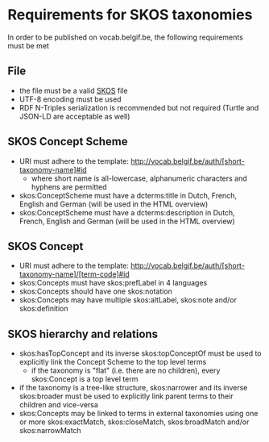 # Requirements for SKOS taxonomies

In order to be published on vocab.belgif.be, the following requirements must be met

## File
 * the file must be a valid [SKOS](https://www.w3.org/2009/08/skos-reference/skos.html) file
 * UTF-8 encoding must be used
 * RDF N-Triples serialization is recommended but not required (Turtle and JSON-LD are acceptable as well)
 
## SKOS Concept Scheme
 * URI must adhere to the template: http://vocab.belgif.be/auth/[short-taxonomy-name]#id
    * where short name is all-lowercase, alphanumeric characters and hyphens are permitted
 * skos:ConceptScheme must have a dcterms:title in Dutch, French, English and German (will be used in the HTML overview)
 * skos:ConceptScheme must have a dcterms:description in Dutch, French, English and German (will be used in the HTML overview)

## SKOS Concept
 * URI must adhere to the template: http://vocab.belgif.be/auth/[short-taxonomy-name]/[term-code]#id
 * skos:Concepts must have skos:prefLabel in 4 languages
 * skos:Concepts should have one skos:notation
 * skos:Concepts may have multiple skos:altLabel, skos:note and/or skos:definition

## SKOS hierarchy and relations
 * skos:hasTopConcept and its inverse skos:topConceptOf must be used to explicitly link the Concept Scheme to the top level terms
   * if the taxonomy is "flat" (i.e. there are no children), every skos:Concept is a top level term
 * if the taxonomy is a tree-like structure, skos:narrower and its inverse skos:broader must be used to explicitly link parent terms to their children and vice-versa
 * skos:Concepts may be linked to terms in external taxonomies using one or more skos:exactMatch, skos:closeMatch, skos:broadMatch and/or skos:narrowMatch
